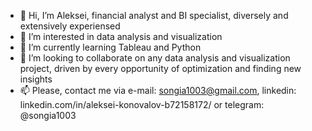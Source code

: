 - 👋 Hi, I’m Aleksei, financial analyst and BI specialist, diversely and extensively experiensed
- 👀 I’m interested in data analysis and visualization
- 🌱 I’m currently learning Tableau and Python
- 💞️ I’m looking to collaborate on any data analysis and visualization project, driven by every opportunity of optimization and finding new insights
- 📫 Please, contact me via e-mail: songia1003@gmail.com, linkedin: linkedin.com/in/aleksei-konovalov-b72158172/ or telegram: @songia1003

<!---
songia1003/songia1003 is a ✨ special ✨ repository because its `README.md` (this file) appears on your GitHub profile.
You can click the Preview link to take a look at your changes.
--->
